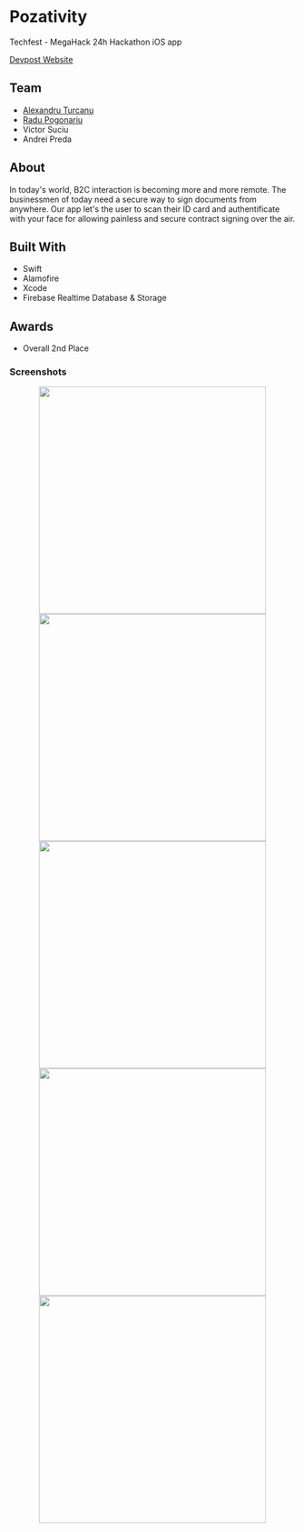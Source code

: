 # Pozativity
Techfest - MegaHack 24h Hackathon iOS app 

[Devpost Website](https://devpost.com/software/faceify)

## Team

- [Alexandru Turcanu](https://github.com/Pondorasti)
- [Radu Pogonariu](https://github.com/walle256)
- Victor Suciu
- Andrei Preda

## About 

In today's world, B2C interaction is becoming more and more remote. The businessmen of today need a secure way to sign documents from anywhere. Our app let's the user to scan their ID card and authentificate with your face for allowing painless and secure contract signing over the air.

## Built With

- Swift
- Alamofire
- Xcode
- Firebase Realtime Database & Storage

## Awards

- Overall 2nd Place

### Screenshots

<p align="center">
    <img src="https://github.com/Pondorasti/Pozativity/blob/master/Screenshots/IMG_1123.PNG" width="400">
    <img src="https://github.com/Pondorasti/Pozativity/blob/master/Screenshots/IMG_1124.PNG" width="400">
    <img src="https://github.com/Pondorasti/Pozativity/blob/master/Screenshots/IMG_1125.PNG" width="400">
    <img src="https://github.com/Pondorasti/Pozativity/blob/master/Screenshots/IMG_1126.PNG" width="400">
    <img src="https://github.com/Pondorasti/Pozativity/blob/master/Screenshots/IMG_1126.PNG" width="400">
</p>


